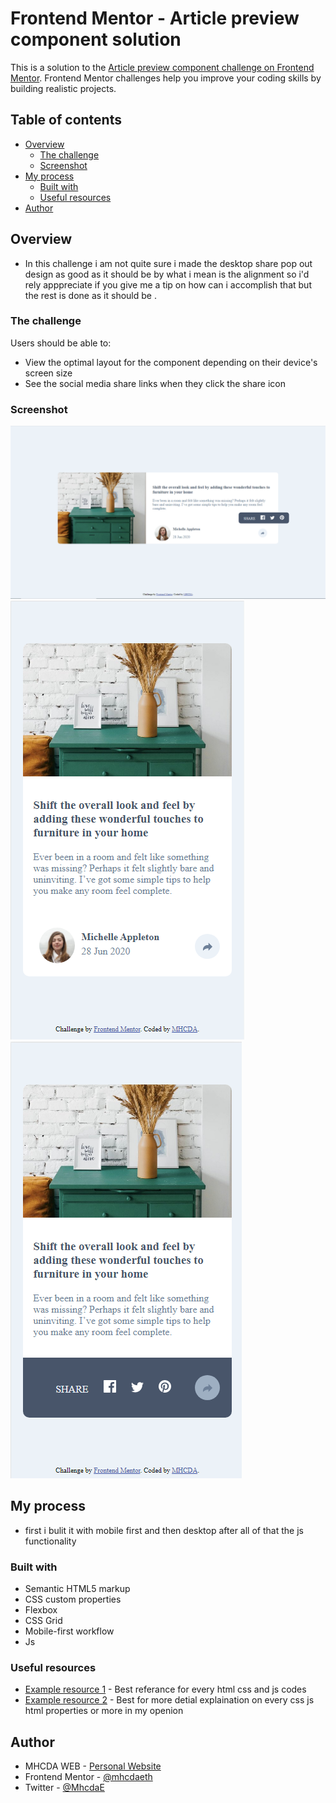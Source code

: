 # Frontend Mentor - Article preview component solution

This is a solution to the [Article preview component challenge on Frontend Mentor](https://www.frontendmentor.io/challenges/article-preview-component-dYBN_pYFT). Frontend Mentor challenges help you improve your coding skills by building realistic projects. 

## Table of contents

- [Overview](#overview)
  - [The challenge](#the-challenge)
  - [Screenshot](#screenshot)
- [My process](#my-process)
  - [Built with](#built-with)
  - [Useful resources](#useful-resources)
- [Author](#author)


## Overview

  - In this challenge i am not quite sure i made  the desktop share pop out design as good as it should be by what i mean is the alignment so i'd rely apppreciate if you give me a tip on how can i accomplish that but the rest is done as it should be .

### The challenge

Users should be able to:

- View the optimal layout for the component depending on their device's screen size
- See the social media share links when they click the share icon

### Screenshot

![](screenshots/desktop.PNG)
![](screenshots/mobile.PNG)
![](screenshots/mobile-active.PNG)

## My process

- first i bulit it with mobile first and then desktop after all of that the js functionality

### Built with

- Semantic HTML5 markup
- CSS custom properties
- Flexbox
- CSS Grid
- Mobile-first workflow
- Js

### Useful resources

- [Example resource 1](https://www.w3schools.com) - Best referance for every html css and js codes
- [Example resource 2](https://www.mdn.com) - Best for more detial explaination on every css js html properties or more in my openion

## Author

- MHCDA WEB - [Personal Website](https://l.instagram.com/?u=https%3A%2F%2Fmhcdaeth.github.io%2Fmhcda-eth-web-v2.0%2F&e=ATPAww3rFG5eut5TBkT5JUcz9pju1Or8E1VaQyVT1fWS6D3_cLLe5tsUEGmN_pBT1FEnFj8wRmuSvyAWc19S7hA&s=1)
- Frontend Mentor - [@mhcdaeth](https://www.frontendmentor.io/profile/mhcdaeth)
- Twitter - [@MhcdaE](https://twitter.com/MhcdaE/)
